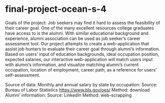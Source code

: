 # final-project-ocean-s-4

Goals of the project:
Job seekers may find it hard to assess the feasibility of their career goal. One of the many excellent resources college graduates have access to is the alumni. With similar educational background and experience, alumni association can be used as job seeker’s career assessment tool.  Our project attempts to create a web-application that assist job hunters to evaluate their career goal through alumni’s information. Based on users’ input of education backgrounds, ideal occupation position, expected salaries, our interactive web-application will match users input with alumni’s information, and visualize matching alumni’s current occupation, location of employment, career path, as a reference for users’ self-assessment.

Source of data:
Monthly and annual salary by state by occupation: 
Source: Bureau of Labor Statistics  https://www.bls.gov/oes/
Method: download 
Alumni’ information: 
Source: LinkedIn
Method: web-scrapping

